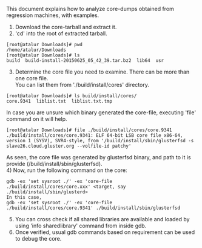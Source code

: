 This document explains how to analyze core-dumps obtained from regression
machines, with examples.  
1) Download the core-tarball and extract it.  
2) 'cd' into the root of extracted tarball.
~~~
[root@atalur Downloads]# pwd
/home/atalur/Downloads
[root@atalur Downloads]# ls
build  build-install-20150625_05_42_39.tar.bz2  lib64  usr
~~~
3) Determine the core file you need to examine. There can be more than one core file.  
You can list them from './build/install/cores' directory.
~~~
[root@atalur Downloads]# ls build/install/cores/
core.9341  liblist.txt  liblist.txt.tmp
~~~
In case you are unsure which binary generated the core-file, executing 'file' command on it will help.
~~~
[root@atalur Downloads]# file ./build/install/cores/core.9341 
./build/install/cores/core.9341: ELF 64-bit LSB core file x86-64, version 1 (SYSV), SVR4-style, from '/build/install/sbin/glusterfsd -s slave26.cloud.gluster.org --volfile-id patchy'
~~~
As seen, the core file was generated by glusterfsd binary, and path to it is provide (/build/install/sbin/glusterfsd).  
4) Now, run the following command on the core:
~~~
gdb -ex 'set sysroot ./' -ex 'core-file ./build/install/cores/core.xxx' <target, say ./build/install/sbin/glusterd>
In this case,
gdb -ex 'set sysroot ./' -ex 'core-file ./build/install/cores/core.9341' ./build/install/sbin/glusterfsd
~~~
5) You can cross check if all shared libraries are available and loaded by using 'info sharedlibrary' command from
inside gdb.  
6) Once verified, usual gdb commands based on requirement can be used to debug the core.
